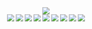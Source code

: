 <div align="center">
  <img src="https://capsule-render.vercel.app/api?type=waving&color=0:088395,100:27E1C1&height=300&section=header&animation=fadeIn&fontSize=90" />
  
 <div>
<img src="https://img.shields.io/badge/React-61DAFB?style=flat&logo=React&logoColor=white"/> 
  <img src="https://img.shields.io/badge/JavaScript-F7DF1E?style=flat&logo=JavaScript&logoColor=white"/>
<img src="https://img.shields.io/badge/HTML5-E34F26?style=flat&logo=HTML5&logoColor=white"/>
<img src="https://img.shields.io/badge/CSS3-1572B6?style=flat&logo=css3&logoColor=white"/>
<img src="https://img.shields.io/badge/C++-00599C?style=flat&logo=C++&logoColor=white"/>
<img src="https://img.shields.io/badge/GraphQL-E10098?style=flat&logo=GraphQL&logoColor=white"/>
<img src="https://img.shields.io/badge/Vue.js-4FC08D?style=flat&logo=Vue.js&logoColor=white"/>
<img src="https://img.shields.io/badge/TypeScript-3178C6?style=flat&logo=TypeScript&logoColor=white"/>
<img src="https://img.shields.io/badge/Three.js-000000?style=flat&logo=Three.js&logoColor=white"/>
   <div>
</div>
